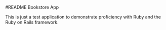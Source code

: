 #README
Bookstore App

This is just a test application to demonstrate proficiency with Ruby and the
Ruby on Rails framework.

